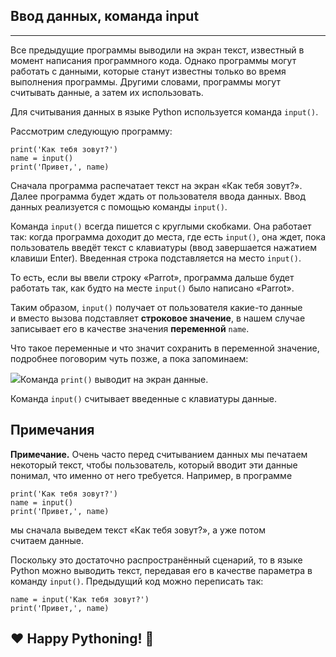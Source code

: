 ## Ввод данных, команда input
--------------------------

Все предыдущие программы выводили на экран текст, известный в момент написания программного кода. Однако программы могут работать с данными, которые станут известны только во время выполнения программы. Другими словами, программы могут считывать данные, а затем их использовать.

Для считывания данных в языке Python используется команда `input()`.

Рассмотрим следующую программу:

    print('Как тебя зовут?')
    name = input()
    print('Привет,', name)
    

Сначала программа распечатает текст на экран «Как тебя зовут?». Далее программа будет ждать от пользователя ввода данных. Ввод данных реализуется с помощью команды `input()`.

Команда `input()` всегда пишется с круглыми скобками. Она работает так: когда программа доходит до места, где есть `input()`, она ждет, пока пользователь введёт текст с клавиатуры (ввод завершается нажатием клавиши Enter). Введенная строка подставляется на место `input()`.

То есть, если вы ввели строку «Parrot», программа дальше будет работать так, как будто на месте `input()` было написано «Parrot».

Таким образом, `input()` получает от пользователя какие-то данные и вместо вызова подставляет **строковое значение**, в нашем случае записывает его в качестве значения **переменной** `name`.

Что такое переменные и что значит сохранить в переменной значение, подробнее поговорим чуть позже, а пока запоминаем:

![](https://ucarecdn.com/d21ef398-3cae-414b-ab9c-eed820c7bc21/)Команда `print()` выводит на экран данные.

Команда `input()` считывает введенные с клавиатуры данные.

Примечания
----------

**Примечание.** Очень часто перед считыванием данных мы печатаем некоторый текст, чтобы пользователь, который вводит эти данные понимал, что именно от него требуется. Например, в программе

    print('Как тебя зовут?')
    name = input()
    print('Привет,', name)

мы сначала выведем текст «Как тебя зовут?», а уже потом считаем данные.

Поскольку это достаточно распространённый сценарий, то в языке Python можно выводить текст, передавая его в качестве параметра в команду `input()`. Предыдущий код можно переписать так:

    name = input('Как тебя зовут?')
    print('Привет,', name)

❤️ Happy Pythoning! 🐍 
-----------------------